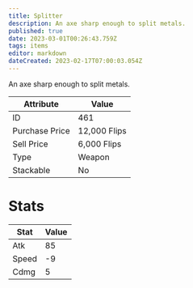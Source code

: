 ```yaml
---
title: Splitter
description: An axe sharp enough to split metals.
published: true
date: 2023-03-01T00:26:43.759Z
tags: items
editor: markdown
dateCreated: 2023-02-17T07:00:03.054Z
---
```


An axe sharp enough to split metals.

|Attribute|Value|
|-|-|
|ID|461|
|Purchase Price|12,000 Flips|
|Sell Price|6,000 Flips|
|Type|Weapon|
|Stackable|No|

# Stats
|Stat|Value|
|-|-|
|Atk|85|
|Speed|-9|
|Cdmg|5|
